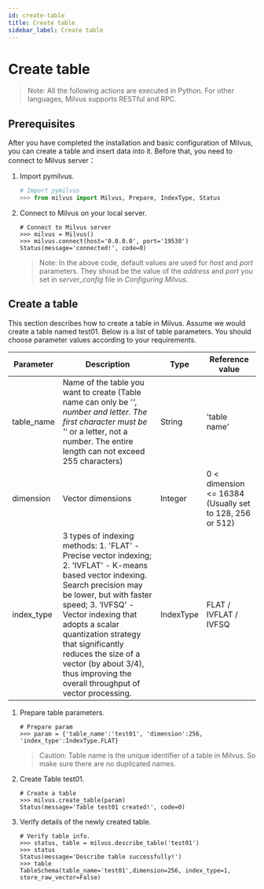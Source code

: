 ```yaml
---
id: create-table
title: Create table
sidebar_label: Create table
---
```


# Create table

> Note: All the following actions are executed in Python. For other languages, Milvus supports RESTful and RPC.

## Prerequisites
After you have completed the installation and basic configuration of Milvus, you can create a table and insert data into it. Before that, you need to connect to Milvus server：

1. Import pymilvus.

   ```python
   # Import pymilvus
   >>> from milvus import Milvus, Prepare, IndexType, Status

   ```
2. Connect to Milvus on your local server.

   ```
   # Connect to Milvus server
   >>> milvus = Milvus()
   >>> milvus.connect(host='0.0.0.0', port='19530')
   Status(message='connected!', code=0)

   ```
   > Note: In the above code, default values are used for *host* and *port* parameters. They shoud be the value of the *address* and *port* you set in *server_config* file in *Configuring Milvus*.

## Create a table
This section describes how to create a table in Milvus. Assume we would create a table named test01. Below is a list of table parameters. You should choose parameter values according to your requirements.

|  Parameter  |  Description  |  Type   |  Reference value   |
| ------------| --------------| --------| ---------|
| table_name  | Name of the table you want to create (Table name can only be '_', number and letter. The first character must be '_' or a letter, not a number. The entire length can not exceed 255 characters)| String | 'table name' |
| dimension | Vector dimensions | Integer | 0 < dimension <= 16384 (Usually set to 128, 256 or 512) |
| index_type | 3 types of indexing methods: 1. 'FLAT' - Precise vector indexing; 2. 'IVFLAT' - K-means based vector indexing. Search precision may be lower, but with faster speed; 3. ‘IVFSQ' - Vector indexing that adopts a scalar quantization strategy that significantly reduces the size of a vector (by about 3/4), thus improving the overall throughput of vector processing. | IndexType | FLAT / IVFLAT / IVFSQ |

1. Prepare table parameters.

   ```
   # Prepare param
   >>> param = {'table_name':'test01', 'dimension':256, 'index_type':IndexType.FLAT}
   ```

   > Caution: Table name is the unique identifier of a table in Milvus. So make sure there are no duplicated names.

2. Create Table test01.

   ```
   # Create a table
   >>> milvus.create_table(param)
   Status(message='Table test01 created!', code=0)
   ```

3. Verify details of the newly created table.
   ```
   # Verify table info.
   >>> status, table = milvus.describe_table('test01')
   >>> status
   Status(message='Describe table successfully!')
   >>> table
   TableSchema(table_name='test01',dimension=256, index_type=1, store_raw_vector=False)

   ```
